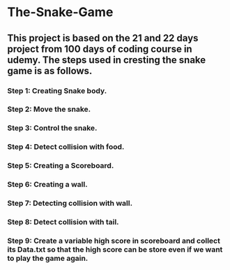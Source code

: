 # The-Snake-Game
## This project is based on the 21 and 22 days project from 100 days of coding course in udemy. The steps used in cresting the snake game is as follows.
### Step 1: Creating Snake body.
### Step 2: Move the snake.
### Step 3: Control the snake.
### Step 4: Detect collision with food.
### Step 5: Creating a Scoreboard.
### Step 6: Creating a wall.
### Step 7: Detecting collision with wall.
### Step 8: Detect collision with tail.
### Step 9: Create a variable high score in scoreboard and collect its Data.txt so that the high score can be store even if we want to play the game again.
